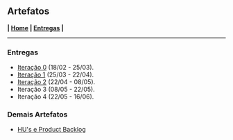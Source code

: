 ## Artefatos

**| [Home](https://github.com/hugouraga/Iggle) | [Entregas](https://github.com/hugouraga/Iggle/tree/master/%23docs) |**

---

### Entregas
- [Iteração 0](https://github.com/hugouraga/Iggle/tree/master/%23docs/Itera%C3%A7%C3%A3o%200) (18/02 - 25/03).
- [Iteração 1](https://github.com/hugouraga/Iggle/tree/master/%23docs/Itera%C3%A7%C3%A3o%201) (25/03 - 22/04).
- [Iteração 2](https://github.com/hugouraga/Iggle/tree/master/%23docs/Itera%C3%A7%C3%A3o%202) (22/04 - 08/05).
- Iteração 3 (08/05 - 22/05).
- Iteração 4 (22/05 - 16/06).

### Demais Artefatos
- [HU's e Product Backlog](https://www.pivotaltracker.com/n/projects/2325864)
